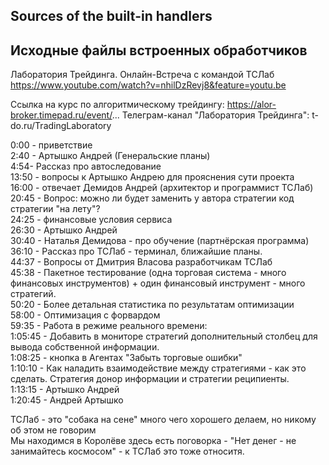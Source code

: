 ## Sources of the built-in handlers

## Исходные файлы встроенных обработчиков

Лаборатория Трейдинга. Онлайн-Встреча с командой ТСЛаб    
https://www.youtube.com/watch?v=nhilDzRevj8&feature=youtu.be  

Cсылка на курс по алгоритмическому трейдингу: https://alor-broker.timepad.ru/event/...
Телеграм-канал "Лаборатория Трейдинга": t-do.ru/TradingLaboratory  

0:00 - приветствие  
2:40 - Артышко Андрей (Генеральские планы)  
4:54- Рассказ про автоследование  
13:50 - вопросы к Артышко Андрею для прояснения сути проекта  
16:00 - отвечает Демидов Андрей (архитектор и программист ТСЛаб)  
20:45 - Вопрос: можно ли будет заменить у автора стратегии код стратегии "на лету"?   
24:25 - финансовые условия сервиса  
26:30 - Артышко Андрей  
30:40 - Наталья Демидова - про обучение (партнёрская программа)  
36:10 - Рассказ про ТСЛаб - терминал, ближайшие планы.   
44:37 - Вопросы от Дмитрия Власова разработчикам ТСЛаб  
45:38 - Пакетное тестирование (одна торговая система - много финансовых инструментов) + один финансовый инструмент - много стратегий.  
50:20 - Более детальная статистика по результатам оптимизации   
58:00 - Оптимизация с форвардом  
59:35 - Работа в режиме реального времени:  
1:05:45 - Добавить в мониторе стратегий дополнительный столбец для вывода собственной информации.  
1:08:25 - кнопка в Агентах "Забыть торговые ошибки"  
1:10:10 - Как наладить взаимодействие между стратегиями - как это сделать. Стратегия донор информации и стратегии реципиенты.  
1:13:15 - Артышко Андрей  
1:20:45 - Андрей Артышко  

ТСЛаб - это "собака на сене" много чего хорошего делаем, но никому об этом не говорим  
Мы находимся в Королёве здесь есть поговорка - "Нет денег - не занимайтесь космосом" - к ТСЛаб это тоже относитя.  
